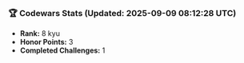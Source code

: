 ### 🏆 Codewars Stats (Updated: 2025-09-09 08:12:28 UTC)

- **Rank:** 8 kyu
- **Honor Points:** 3
- **Completed Challenges:** 1
